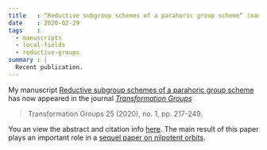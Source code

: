 ```yaml
---
title   : “Reductive subgroup schemes of a parahoric group scheme” (manuscript)
date    : 2020-02-29 
tags    :
  - manuscripts
  - local-fields
  - reductive-groups
summary : |
  Recent publication.
---
```


My manuscript [Reductive subgroup schemes of a parahoric group
scheme](https://link.springer.com/article/10.1007/s00031-018-9508-3)
has now appeared in the journal [*Transformation
Groups*](https://www.springer.com/journal/31)

 > Transformation Groups 25 (2020), no. 1, pp. 217-249.

You an view the abstract and citation info
[here](/pages/manuscripts.html#mcninch20:reductive-subgroup-schemes). The
main result of this paper plays an important role in a [sequel paper
on nilpotent
orbits](/pages/manuscripts.html#mcninch20:nilpotent-orbits-over-local-field).


 


